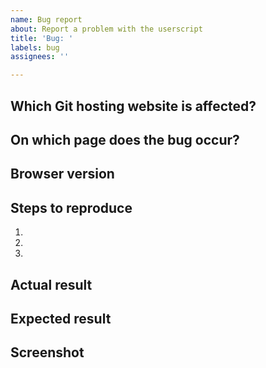 ```yaml
---
name: Bug report
about: Report a problem with the userscript
title: 'Bug: '
labels: bug
assignees: ''

---
```

<!--

Please provide the answers to the questions below, so that we can understand
better how to fix the bug.

-->

## Which Git hosting website is affected?
<!-- Please see the list of supported Git hostings in README.md. -->

## On which page does the bug occur?
<!-- If possible, please provide a URL to a public instance of the hosting. -->

## Browser version
<!-- Which browsers are affected? Have you tried in other browsers? -->

## Steps to reproduce
<!-- Do any special actions need to be performed for the bug to occur? -->
1. 
2. 
3. 

## Actual result

<!-- Describe the bad behavior of the userscript. -->

## Expected result

<!-- Describe the expected good behavior of the userscript. -->

## Screenshot

<!-- If it is a visual glitch or a layout problem, please include a screenshot. -->
